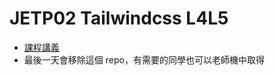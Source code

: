 # JETP02 Tailwindcss L4L5
* [課程講義](https://sagedaben.com/iSpan/Y25JETP02.html)
* 最後一天會移除這個 repo，有需要的同學也可以老師機中取得
